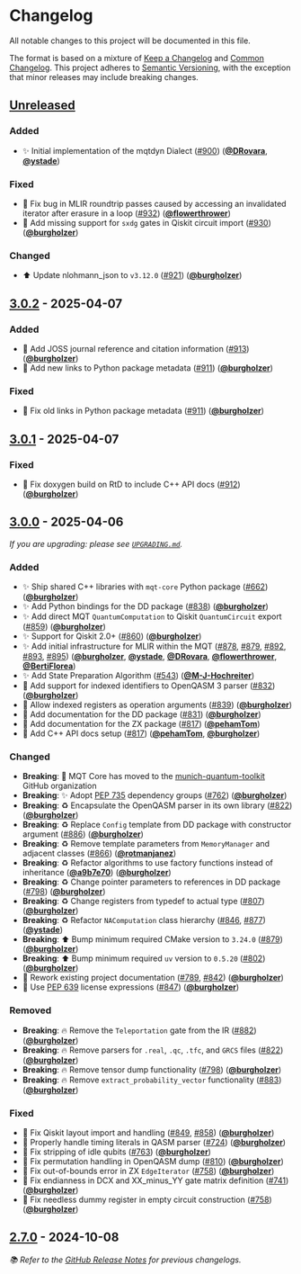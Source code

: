 # Changelog

All notable changes to this project will be documented in this file.

The format is based on a mixture of [Keep a Changelog](https://keepachangelog.com/en/1.1.0/) and [Common Changelog](https://common-changelog.org).
This project adheres to [Semantic Versioning](https://semver.org/spec/v2.0.0.html), with the exception that minor releases may include breaking changes.

## [Unreleased]

### Added

- ✨ Initial implementation of the mqtdyn Dialect ([#900](https://github.com/munich-quantum-toolkit/core/pull/900)) ([**@DRovara**](https://github.com/DRovara), [**@ystade**](https://github.com/ystade))

### Fixed

- 🐛 Fix bug in MLIR roundtrip passes caused by accessing an invalidated iterator after erasure in a loop ([#932](https://github.com/munich-quantum-toolkit/core/pull/932)) ([**@flowerthrower**](https://github.com/flowerthrower))
- 🐛 Add missing support for `sxdg` gates in Qiskit circuit import ([#930](https://github.com/munich-quantum-toolkit/core/pull/930)) ([**@burgholzer**](https://github.com/burgholzer))

### Changed

- ⬆️ Update nlohmann_json to `v3.12.0` ([#921](https://github.com/munich-quantum-toolkit/core/pull/921)) ([**@burgholzer**](https://github.com/burgholzer))

## [3.0.2] - 2025-04-07

### Added

- 📝 Add JOSS journal reference and citation information ([#913](https://github.com/munich-quantum-toolkit/core/pull/913)) ([**@burgholzer**](https://github.com/burgholzer))
- 📝 Add new links to Python package metadata ([#911](https://github.com/munich-quantum-toolkit/core/pull/911)) ([**@burgholzer**](https://github.com/burgholzer))

### Fixed

- 📝 Fix old links in Python package metadata ([#911](https://github.com/munich-quantum-toolkit/core/pull/911)) ([**@burgholzer**](https://github.com/burgholzer))

## [3.0.1] - 2025-04-07

### Fixed

- 🐛 Fix doxygen build on RtD to include C++ API docs ([#912](https://github.com/munich-quantum-toolkit/core/pull/912)) ([**@burgholzer**](https://github.com/burgholzer))

## [3.0.0] - 2025-04-06

_If you are upgrading: please see [`UPGRADING.md`](UPGRADING.md#300)._

### Added

- ✨ Ship shared C++ libraries with `mqt-core` Python package ([#662](https://github.com/munich-quantum-toolkit/core/issues/662)) ([**@burgholzer**](https://github.com/burgholzer))
- ✨ Add Python bindings for the DD package ([#838](https://github.com/munich-quantum-toolkit/core/issues/838)) ([**@burgholzer**](https://github.com/burgholzer))
- ✨ Add direct MQT `QuantumComputation` to Qiskit `QuantumCircuit` export ([#859](https://github.com/munich-quantum-toolkit/core/issues/859)) ([**@burgholzer**](https://github.com/burgholzer))
- ✨ Support for Qiskit 2.0+ ([#860](https://github.com/munich-quantum-toolkit/core/issues/860)) ([**@burgholzer**](https://github.com/burgholzer))
- ✨ Add initial infrastructure for MLIR within the MQT ([#878](https://github.com/munich-quantum-toolkit/core/issues/878), [#879](https://github.com/munich-quantum-toolkit/core/issues/879), [#892](https://github.com/munich-quantum-toolkit/core/issues/892), [#893](https://github.com/munich-quantum-toolkit/core/issues/893), [#895](https://github.com/munich-quantum-toolkit/core/issues/895)) ([**@burgholzer**](https://github.com/burgholzer), [**@ystade**](https://github.com/ystade), [**@DRovara**](https://github.com/DRovara), [**@flowerthrower**](https://github.com/flowerthrower), [**@BertiFlorea**](https://github.com/BertiFlorea))
- ✨ Add State Preparation Algorithm ([#543](https://github.com/munich-quantum-toolkit/core/issues/543)) ([**@M-J-Hochreiter**](https://github.com/M-J-Hochreiter))
- 🚸 Add support for indexed identifiers to OpenQASM 3 parser ([#832](https://github.com/munich-quantum-toolkit/core/issues/832)) ([**@burgholzer**](https://github.com/burgholzer))
- 🚸 Allow indexed registers as operation arguments ([#839](https://github.com/munich-quantum-toolkit/core/issues/839)) ([**@burgholzer**](https://github.com/burgholzer))
- 📝 Add documentation for the DD package ([#831](https://github.com/munich-quantum-toolkit/core/issues/831)) ([**@burgholzer**](https://github.com/burgholzer))
- 📝 Add documentation for the ZX package ([#817](https://github.com/munich-quantum-toolkit/core/issues/817)) ([**@pehamTom**](https://github.com/pehamTom))
- 📝 Add C++ API docs setup ([#817](https://github.com/munich-quantum-toolkit/core/issues/817)) ([**@pehamTom**](https://github.com/pehamTom), [**@burgholzer**](https://github.com/burgholzer))

### Changed

- **Breaking**: 🚚 MQT Core has moved to the [munich-quantum-toolkit](https://github.com/munich-quantum-toolkit) GitHub organization
- **Breaking**: ✨ Adopt [PEP 735] dependency groups ([#762](https://github.com/munich-quantum-toolkit/core/issues/762)) ([**@burgholzer**](https://github.com/burgholzer))
- **Breaking**: ♻️ Encapsulate the OpenQASM parser in its own library ([#822](https://github.com/munich-quantum-toolkit/core/issues/822)) ([**@burgholzer**](https://github.com/burgholzer))
- **Breaking**: ♻️ Replace `Config` template from DD package with constructor argument ([#886](https://github.com/munich-quantum-toolkit/core/issues/886)) ([**@burgholzer**](https://github.com/burgholzer))
- **Breaking**: ♻️ Remove template parameters from `MemoryManager` and adjacent classes ([#866](https://github.com/munich-quantum-toolkit/core/issues/866)) ([**@rotmanjanez**](https://github.com/rotmanjanez))
- **Breaking**: ♻️ Refactor algorithms to use factory functions instead of inheritance ([**@a9b7e70**](https://github.com/munich-quantum-toolkit/core/pull/798/commits/a9b7e70aaeb532fe8e1e31a7decca86d81eb523f)) ([**@burgholzer**](https://github.com/burgholzer))
- **Breaking**: ♻️ Change pointer parameters to references in DD package ([#798](https://github.com/munich-quantum-toolkit/core/pull/798)) ([**@burgholzer**](https://github.com/burgholzer))
- **Breaking**: ♻️ Change registers from typedef to actual type ([#807](https://github.com/munich-quantum-toolkit/core/issues/807)) ([**@burgholzer**](https://github.com/burgholzer))
- **Breaking**: ♻️ Refactor `NAComputation` class hierarchy ([#846](https://github.com/munich-quantum-toolkit/core/issues/846), [#877](https://github.com/munich-quantum-toolkit/core/issues/877)) ([**@ystade**](https://github.com/ystade))
- **Breaking**: ⬆️ Bump minimum required CMake version to `3.24.0` ([#879](https://github.com/munich-quantum-toolkit/core/issues/879)) ([**@burgholzer**](https://github.com/burgholzer))
- **Breaking**: ⬆️ Bump minimum required `uv` version to `0.5.20` ([#802](https://github.com/munich-quantum-toolkit/core/issues/802)) ([**@burgholzer**](https://github.com/burgholzer))
- 📝 Rework existing project documentation ([#789](https://github.com/munich-quantum-toolkit/core/issues/789), [#842](https://github.com/munich-quantum-toolkit/core/issues/842)) ([**@burgholzer**](https://github.com/burgholzer))
- 📄 Use [PEP 639] license expressions ([#847](https://github.com/munich-quantum-toolkit/core/issues/847)) ([**@burgholzer**](https://github.com/burgholzer))

### Removed

- **Breaking**: 🔥 Remove the `Teleportation` gate from the IR ([#882](https://github.com/munich-quantum-toolkit/core/issues/882)) ([**@burgholzer**](https://github.com/burgholzer))
- **Breaking**: 🔥 Remove parsers for `.real`, `.qc`, `.tfc`, and `GRCS` files ([#822](https://github.com/munich-quantum-toolkit/core/issues/822)) ([**@burgholzer**](https://github.com/burgholzer))
- **Breaking**: 🔥 Remove tensor dump functionality ([#798](https://github.com/munich-quantum-toolkit/core/issues/798)) ([**@burgholzer**](https://github.com/burgholzer))
- **Breaking**: 🔥 Remove `extract_probability_vector` functionality ([#883](https://github.com/munich-quantum-toolkit/core/issues/883)) ([**@burgholzer**](https://github.com/burgholzer))

### Fixed

- 🐛 Fix Qiskit layout import and handling ([#849](https://github.com/munich-quantum-toolkit/core/issues/849), [#858](https://github.com/munich-quantum-toolkit/core/issues/858)) ([**@burgholzer**](https://github.com/burgholzer))
- 🐛 Properly handle timing literals in QASM parser ([#724](https://github.com/munich-quantum-toolkit/core/issues/724)) ([**@burgholzer**](https://github.com/burgholzer))
- 🐛 Fix stripping of idle qubits ([#763](https://github.com/munich-quantum-toolkit/core/issues/763)) ([**@burgholzer**](https://github.com/burgholzer))
- 🐛 Fix permutation handling in OpenQASM dump ([#810](https://github.com/munich-quantum-toolkit/core/issues/810)) ([**@burgholzer**](https://github.com/burgholzer))
- 🐛 Fix out-of-bounds error in ZX `EdgeIterator` ([#758](https://github.com/munich-quantum-toolkit/core/issues/758)) ([**@burgholzer**](https://github.com/burgholzer))
- 🐛 Fix endianness in DCX and XX_minus_YY gate matrix definition ([#741](https://github.com/munich-quantum-toolkit/core/issues/741)) ([**@burgholzer**](https://github.com/burgholzer))
- 🐛 Fix needless dummy register in empty circuit construction ([#758](https://github.com/munich-quantum-toolkit/core/issues/758)) ([**@burgholzer**](https://github.com/burgholzer))

## [2.7.0] - 2024-10-08

_📚 Refer to the [GitHub Release Notes](https://github.com/munich-quantum-toolkit/core/releases) for previous changelogs._

[PEP 639]: https://peps.python.org/pep-0639/
[PEP 735]: https://peps.python.org/pep-0735/
[unreleased]: https://github.com/munich-quantum-toolkit/core/compare/v3.0.2...HEAD
[3.0.2]: https://github.com/munich-quantum-toolkit/core/compare/v3.0.1...v3.0.2
[3.0.1]: https://github.com/munich-quantum-toolkit/core/compare/v3.0.0...v3.0.1
[3.0.0]: https://github.com/munich-quantum-toolkit/core/compare/v2.7.0...v3.0.0
[2.7.0]: https://github.com/munich-quantum-toolkit/core/releases/tag/v2.7.0
